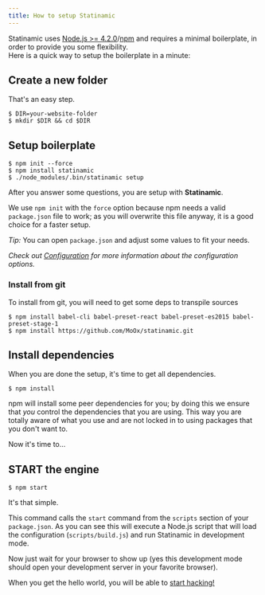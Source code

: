 ```yaml
---
title: How to setup Statinamic
---
```


Statinamic uses
[Node.js >= 4.2.0](http://nodejs.org/)/[npm](http://npmjs.com/)
and requires a minimal boilerplate, in order to provide you some
flexibility.  
Here is a quick way to setup the boilerplate in a minute:

## Create a new folder

That's an easy step.

```console
$ DIR=your-website-folder
$ mkdir $DIR && cd $DIR
```

## Setup boilerplate

```console
$ npm init --force
$ npm install statinamic
$ ./node_modules/.bin/statinamic setup
```

After you answer some questions, you are setup with **Statinamic**.

We use `npm init` with the `force` option because npm needs a valid `package.json`
file to work; as you will overwrite this file anyway, it is a good choice for a
faster setup.

_Tip:_ You can open `package.json` and adjust some values to fit your needs.

_Check out [Configuration](../usage/configuration/) for more information about
the configuration options._

### Install from git

To install from git, you will need to get some deps to transpile sources

```console
$ npm install babel-cli babel-preset-react babel-preset-es2015 babel-preset-stage-1
$ npm install https://github.com/MoOx/statinamic.git
```

## Install dependencies

When you are done the setup, it's time to get all dependencies.

```console
$ npm install
```

npm will install some peer dependencies for you; by doing this we ensure that
_you_ control the dependencies that you are using. This way you are totally aware
of what you use and are not locked in to using packages that you don't want to.

Now it's time to...

## START the engine

```console
$ npm start
```

It's that simple.

This command calls the `start` command from the `scripts` section of your
`package.json`.
As you can see this will execute a Node.js script that will load the
configuration (`scripts/build.js`) and run Statinamic in development mode.

Now just wait for your browser to show up (yes this development mode should open
your development server in your favorite browser).

When you get the hello world, you will be able to [start hacking!](../usage/)
